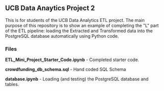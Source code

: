 ## UCB Data Anaytics Project 2

This is for students of the UCB Data Analytics ETL project. The main purpose of this
repository is to show an example of completing the "L" part of the ETL pipeline:
loading the Extracted and Transformed data into the PostgreSQL database automatically using
Python code. 

### Files

**ETL_Mini_Project_Starter_Code.ipynb** - Completed starter code.

**crowdfunding_db_schema.sql** - Hand coded SQL Schema

**database.ipynb** - Loading (and testing) the PostgreSQL database and tables.